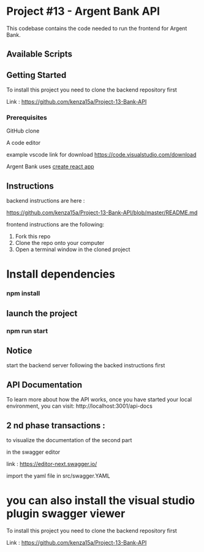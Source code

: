 # Project #13 - Argent Bank API

This codebase contains the code needed to run the frontend for Argent Bank.

## Available Scripts

## Getting Started

To install this project you need to clone the backend repository first

Link : https://github.com/kenza15a/Project-13-Bank-API

### Prerequisites

GitHub clone

A code editor

example vscode link for download https://code.visualstudio.com/download

Argent Bank uses [create react app](https://create-react-app.dev/)

## Instructions

backend instructions are here :

https://github.com/kenza15a/Project-13-Bank-API/blob/master/README.md

frontend instructions are the following:

1. Fork this repo
2. Clone the repo onto your computer
3. Open a terminal window in the cloned project

# Install dependencies

### npm install

## launch the project

### npm run start

## Notice

start the backend server following the backed instructions first

## API Documentation

To learn more about how the API works, once you have started your local environment,
you can visit: http://localhost:3001/api-docs

## 2 nd phase transactions :

to visualize the documentation of the second part

in the swagger editor

link : https://editor-next.swagger.io/

import the yaml file in src/swagger.YAML

# you can also install the visual studio plugin swagger viewer

To install this project you need to clone the backend repository first

Link : https://github.com/kenza15a/Project-13-Bank-API
